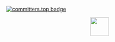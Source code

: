 [![committers.top badge](https://user-badge.committers.top/austria/USERNAME.svg)](https://user-badge.committers.top/austria/winstonallo)


<div id="42-projects">
  <p align="center">
    <a href="https://github.com/abied-ch">
      <img src="https://img.shields.io/badge/42 PROJECTS-000?logo=42&logoColor=fff&style=plastic" height="50">
    </a>
  </p>
</div>

